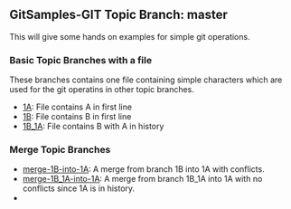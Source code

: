 ## GitSamples-GIT Topic Branch: master
This will give some hands on examples for simple git operations. 

### Basic Topic Branches with a file
These branches contains one file containing simple characters which are used for the git operatins in other topic branches.

* [1A](../../tree/1A): File contains A in first line
* [1B](../../tree/1B): File contains B in first line
* [1B_1A](../../tree/1B_1A): File contains B with A in history

### Merge Topic Branches
* [merge-1B-into-1A](../../tree/merge-1B-into-1A): A merge from branch 1B into 1A with conflicts.
* [merge-1B_1A-into-1A](../../tree/merge-1B_1A-into-1A): A merge from branch 1B_1A into 1A with no conflicts since 1A is in history.
* 